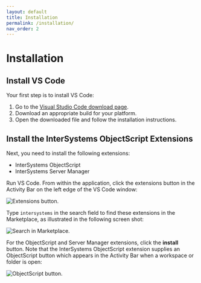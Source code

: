 ```yaml
---
layout: default
title: Installation
permalink: /installation/
nav_order: 2
---
```

# Installation

## Install VS Code

Your first step is to install VS Code: 

1. Go to the [Visual Studio Code download page](https://code.visualstudio.com/).
2. Download an appropriate build for your platform.
3. Open the downloaded file and follow the installation instructions.

## Install the InterSystems ObjectScript Extensions

Next, you need to install the following extensions:

- InterSystems ObjectScript
- InterSystems Server Manager

Run VS Code. From within the application, click the extensions button in the Activity Bar on the left edge of the VS Code window:

![Extensions button.](../assets/images/extensions.png "extensions button")

Type `intersystems` in the search field to find these extensions in the Marketplace, as illustrated in the following screen shot:

![Search in Marketplace.](../assets/images/marketplace.png "search in marketplace")

For the ObjectScript and Server Manager extensions, click the **install** button. Note that the InterSystems ObjectScript extension supplies an ObjectScript button which appears in the Activity Bar when a workspace or folder is open:

![ObjectScript button.](../assets/images/objectscript.png "objectscript button")
